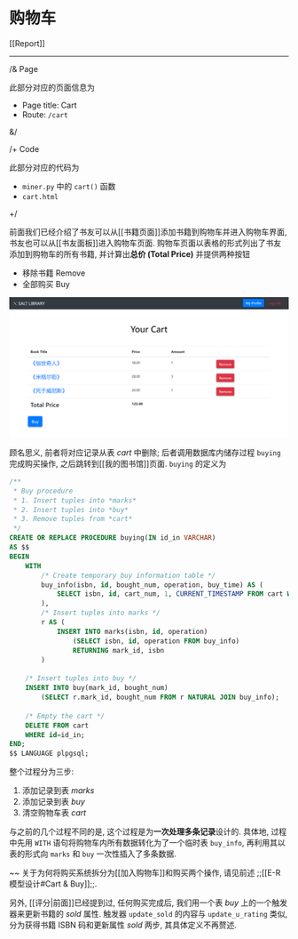 # 购物车

[[Report]]

---

/& Page

此部分对应的页面信息为

- Page title: Cart
- Route: `/cart`

&/

/+ Code

此部分对应的代码为

- `miner.py` 中的 `cart()` 函数
- `cart.html`

+/

前面我们已经介绍了书友可以从[[书籍页面]]添加书籍到购物车并进入购物车界面, 书友也可以从[[书友面板]]进入购物车页面. 购物车页面以表格的形式列出了书友添加到购物车的所有书籍, 并计算出**总价 (Total Price)** 并提供两种按钮

- 移除书籍 Remove
- 全部购买 Buy

![](img/cart.png)

顾名思义, 前者将对应记录从表 _cart_ 中删除; 后者调用数据库内储存过程 `buying` 完成购买操作, 之后跳转到[[我的图书馆]]页面. `buying` 的定义为

```sql
/**
 * Buy procedure
 * 1. Insert tuples into *marks*
 * 2. Insert tuples into *buy*
 * 3. Remove tuples from *cart*
 */
CREATE OR REPLACE PROCEDURE buying(IN id_in VARCHAR)
AS $$
BEGIN
    WITH
        /* Create temporary buy information table */
        buy_info(isbn, id, bought_num, operation, buy_time) AS (
            SELECT isbn, id, cart_num, 1, CURRENT_TIMESTAMP FROM cart WHERE id=id_in
        ),
        /* Insert tuples into marks */
        r AS (
            INSERT INTO marks(isbn, id, operation)
                (SELECT isbn, id, operation FROM buy_info)
                RETURNING mark_id, isbn
        )

    /* Insert tuples into buy */
    INSERT INTO buy(mark_id, bought_num)
        (SELECT r.mark_id, bought_num FROM r NATURAL JOIN buy_info);

    /* Empty the cart */
    DELETE FROM cart
    WHERE id=id_in;
END;
$$ LANGUAGE plpgsql;
```

整个过程分为三步:

1. 添加记录到表 *marks*
2. 添加记录到表 *buy*
3. 清空购物车表 *cart*

与之前的几个过程不同的是, 这个过程是为**一次处理多条记录**设计的. 具体地, 过程中先用 `WITH` 语句将购物车内所有数据转化为了一个临时表 `buy_info`, 再利用其以表的形式向 `marks` 和 `buy` 一次性插入了多条数据.

~~ 关于为何将购买系统拆分为[[加入购物车]]和购买两个操作, 请见前述 ;;[[E-R 模型设计#Cart & Buy]];;.

另外, [[评分|前面]]已经提到过, 任何购买完成后, 我们用一个表 *buy* 上的一个触发器来更新书籍的 *sold* 属性. 触发器 `update_sold` 的内容与 `update_u_rating` 类似, 分为获得书籍 ISBN 码和更新属性 *sold* 两步, 其具体定义不再赘述.
